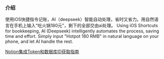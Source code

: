 ### 介绍

使用iOS快捷指令记账，AI（deepseek）智能自动处理，省时又省力。用自然语言在手机上输入“吃火锅180元”，剩下的全部交由ai处理。
Using iOS Shortcuts for bookkeeping, AI (Deepseek) intelligently automates the process, saving time and effort. Simply input "Hotpot 180 RMB" in natural language on your phone, and let AI handle the rest.

[Notion集成Token和数据库ID获取指南](https://lixiaojie001.github.io/Notion_AI_accounting/)
